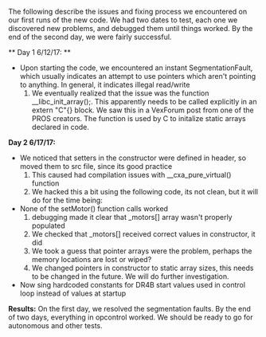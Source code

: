 The following describe the issues and fixing process we encountered on our first runs of the new code. We had two dates to test, each one we discovered new problems, and debugged them until things worked. By the end of the second day, we were fairly successful.

** Day 1 6/12/17: **
- Upon starting the code, we encountered an instant SegmentationFault, which usually indicates an attempt to use pointers which aren't pointing to anything. In general, it indicates illegal read/write
  1. We eventually realized that the issue was the function __libc_init_array();. This apparently needs to be called explicitly in an extern "C"{} block. We saw this in a VexForum post from one of the PROS creators. The function is used by C to initalize static arrays declared in code.

**Day 2 6/17/17:**
- We noticed that setters in the constructor were defined in header, so moved them to src file, since its good practice
  1. This caused had compilation issues with    __cxa_pure_virtual() function
  2.  We hacked this a bit using the following code, its not clean, but it will do for the time being:
- None of the setMotor() function calls worked
  1. debugging made it clear that _motors[] array wasn't properly populated
  2. We checked that _motors[] received correct values in constructor, it did
  3. We took a guess that pointer arrays were the problem, perhaps the memory locations are lost or wiped?
  4. We changed pointers in constructor to static array sizes, this needs to be changed in the future. We will do further investigation.
- Now sing hardcoded constants for DR4B start values used in control loop instead of values at startup

**Results:** On the first day, we resolved the segmentation faults. By the end of two days, everything in opcontrol worked. We should be ready to go for autonomous and other tests.
